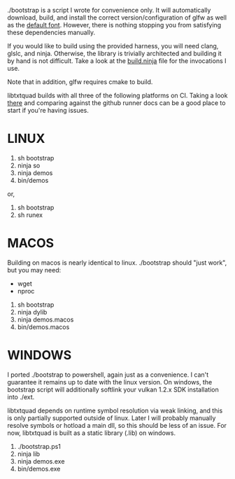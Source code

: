 ./bootstrap is a script I wrote for convenience only.
It will automatically download, build, and install
the correct version/configuration of glfw
as well as the [default font](https://github.com/acgaudette/kufont-ascii).
However, there is nothing stopping you
from satisfying these dependencies manually.

If you would like to build using the provided harness,
you will need clang, glslc, and ninja.
Otherwise, the library is trivially architected
and building it by hand is not difficult.
Take a look at the [build.ninja](build.ninja) file for the invocations I use.

Note that in addition, glfw requires cmake to build.

libtxtquad builds with all three of the following platforms on CI.
Taking a look [there](.github/workflows/main.yml)
and comparing against the github runner docs
can be a good place to start if you're having issues.

# LINUX #

1. sh bootstrap
2. ninja so
3. ninja demos
4. bin/demos

or,

1. sh bootstrap
2. sh runex

# MACOS #

Building on macos is nearly identical to linux.
./bootstrap should "just work", but you may need:
- wget
- nproc

1. sh bootstrap
2. ninja dylib
3. ninja demos.macos
4. bin/demos.macos

# WINDOWS #

I ported ./bootstrap to powershell, again just as a convenience.
I can't guarantee it remains up to date with the linux version.
On windows, the bootstrap script will additionally
softlink your vulkan 1.2.x SDK installation into ./ext.

libtxtquad depends on runtime symbol resolution via weak linking,
and this is only partially supported outside of linux.
Later I will probably manually resolve symbols or hotload a main dll,
so this should be less of an issue.
For now, libtxtquad is built as a static library (.lib) on windows.

1. ./bootstrap.ps1
2. ninja lib
3. ninja demos.exe
4. bin/demos.exe
